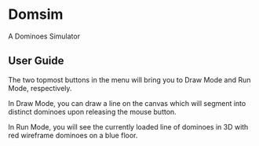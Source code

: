 Domsim
======

A Dominoes Simulator

User Guide
----------

The two topmost buttons in the menu will bring you to Draw Mode and Run Mode, respectively.

In Draw Mode, you can draw a line on the canvas which will segment into distinct dominoes upon releasing the mouse button.

In Run Mode, you will see the currently loaded line of dominoes in 3D with red wireframe dominoes on a blue floor.
